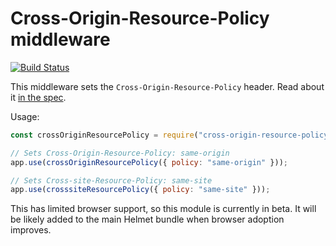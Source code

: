 # Cross-Origin-Resource-Policy middleware

[![Build Status](https://travis-ci.org/helmetjs/cross-origin-resource-policy.svg?branch=master)](https://travis-ci.org/helmetjs/cross-origin-resource-policy)

This middleware sets the `Cross-Origin-Resource-Policy` header. Read about it [in the spec](https://fetch.spec.whatwg.org/#cross-origin-resource-policy-header).

Usage:

```javascript
const crossOriginResourcePolicy = require("cross-origin-resource-policy");

// Sets Cross-Origin-Resource-Policy: same-origin
app.use(crossOriginResourcePolicy({ policy: "same-origin" }));

// Sets Cross-site-Resource-Policy: same-site
app.use(crosssiteResourcePolicy({ policy: "same-site" }));
```

This has limited browser support, so this module is currently in beta. It will be likely added to the main Helmet bundle when browser adoption improves.
